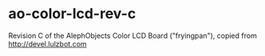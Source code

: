 # ao-color-lcd-rev-c

Revision C of the AlephObjects Color LCD Board ("fryingpan"), copied from http://devel.lulzbot.com
